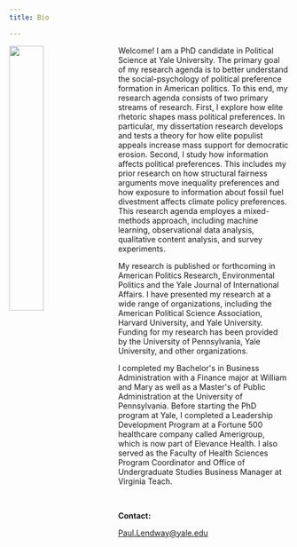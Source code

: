 ```yaml
---
title: Bio

---
```




<img src = "https://user-images.githubusercontent.com/78934389/225464302-2958248d-1aac-461f-9344-d5c223d2a7e2.jpeg" width = "35%" height = "35%" style = "float:left; margin-right:20px" >




Welcome! I am a PhD candidate in Political Science at Yale University. The primary goal of my research agenda is to better understand the social-psychology of political preference formation in American politics. To this end, my research agenda consists of two primary streams of research. First, I explore how elite rhetoric shapes mass political preferences. In particular, my dissertation research develops and tests a theory for how elite populist appeals increase mass support for democratic erosion. Second, I study how information affects political preferences. This includes my prior research on how structural fairness arguments move inequality preferences and how exposure to information about fossil fuel divestment affects climate policy preferences. This research agenda employes a mixed-methods approach, including machine learning, observational data analysis, qualitative content analysis, and survey experiments. 

My research is published or forthcoming in American Politics Research, Environmental Politics and the Yale Journal of International Affairs. I have presented my research at a wide range of organizations, including the American Political Science Association,  Harvard University, and Yale University. Funding for my research has been provided by the University of Pennsylvania, Yale University, and other organizations.

I completed my Bachelor's in Business Administration with a Finance major at William and Mary as well as a Master's of Public Administration at the University of Pennsylvania. Before starting the PhD program at Yale, I completed a Leadership Development Program at a Fortune 500 healthcare company called Amerigroup, which is now part of Elevance Health. I also served as the Faculty of Health Sciences Program Coordinator and Office of Undergraduate Studies Business Manager at Virginia Teach. 



 &nbsp;
 
**Contact:**

Paul.Lendway@yale.edu




 &nbsp;
 




